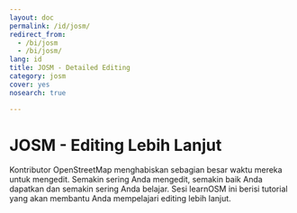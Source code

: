 ```yaml
---
layout: doc
permalink: /id/josm/
redirect_from:
  - /bi/josm
  - /bi/josm/
lang: id
title: JOSM - Detailed Editing
category: josm
cover: yes
nosearch: true

---
```


<!-- This text is hidden - this is the text that appears on the English version of the site.
JOSM - Detailed Editing
================

OpenStreetMap Contributors spend the bulk of their time editing. The more you
edit, the better you get, and the more you learn. This section of learnOSM
contains tutorials that will help you learn about editing with JOSM, which is the preferred editor for many mappers and is far more configurable than iD. 
end of hidden text-->

JOSM - Editing Lebih Lanjut
====================

Kontributor OpenStreetMap menghabiskan sebagian besar waktu mereka untuk mengedit.
Semakin sering Anda mengedit, semakin baik Anda dapatkan dan semakin sering Anda belajar.
Sesi learnOSM ini berisi tutorial yang akan membantu Anda mempelajari editing lebih
lanjut.
